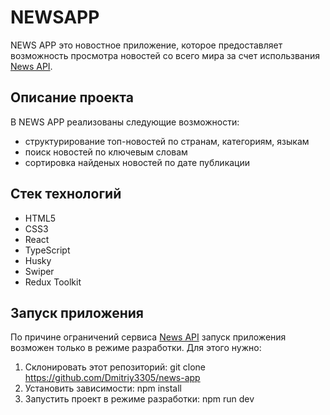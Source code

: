 # NEWSAPP
NEWS APP это новостное приложение, которое предоставляет возможность просмотра новостей со всего мира за счет использвания [News API](https://newsapi.org/). 

## Описание проекта
В NEWS APP реализованы следующие возможности:
- структурирование топ-новостей по странам, категориям, языкам
- поиск новостей по ключевым словам
- сортировка найденых новостей по дате публикации

## Стек технологий
- HTML5
- CSS3
- React
- TypeScript
- Husky
- Swiper
- Redux Toolkit

## Запуск приложения
По причине ограничений сервиса [News API](https://newsapi.org/) запуск приложения возможен только в режиме разработки.
Для этого нужно:
1. Склонировать этот репозиторий: git clone https://github.com/Dmitriy3305/news-app
2. Установить зависимости: npm install
3. Запустить проект в режиме разработки: npm run dev